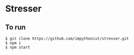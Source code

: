 # Stresser
## To run
`
 $ git clone https://github.com/impythonist/stresser.git
`  
`
 $ npm i 
`   
`
 $ npm start 
`  
